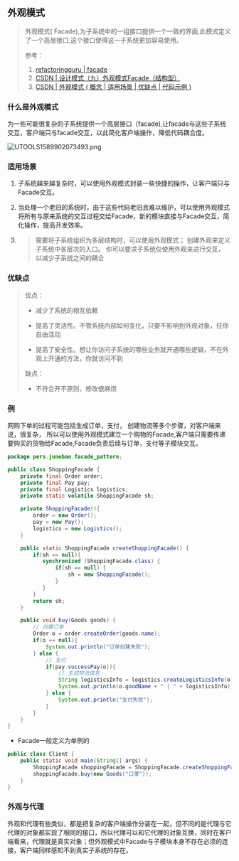 ## 外观模式

> 外观模式( Facade),为子系统中的一组接口提供一个一致的界面,此模式定义了一个高层接口,这个接口使得这一子系统更加容易使用。
>
> 参考：
>
> 1. [refactoringguru | facade](https://refactoringguru.cn/design-patterns/facade)
> 2. [CSDN | 设计模式（九）外观模式Facade（结构型）](https://blog.csdn.net/hguisu/article/details/7533759)
> 3. [CSDN | 外观模式 ( 概念 | 适用场景 | 优缺点 | 代码示例 )](https://blog.csdn.net/shulianghan/article/details/105339213)

### 什么是外观模式

为一些可能很复杂的子系统提供一个高层接口（facade),让facade与这些子系统交互，客户端只与facade交互，以此简化客户端操作，降低代码耦合度。

![UTOOLS1589902073493.png](http://yanxuan.nosdn.127.net/654f2dc293b1a92e28b10fefc49c4172.png)

### 适用场景

1. 子系统越来越复杂时，可以使用外观模式封装一些快捷的操作，让客户端只与Facade交互。

2. 当处理一个老旧的系统时，由于这些代码老旧且难以维护，可以使用外观模式将所有与原来系统的交互过程交给Facade，新的模块直接与Facade交互，简化操作，提高开发效率。

3. > 需要将子系统组织为多层结构时，可以使用外观模式； 创建外观来定义子系统中各层次的入口。 你可以要求子系统仅使用外观来进行交互， 以减少子系统之间的耦合

### 优缺点

> 优点：
>
> * 减少了系统的相互依赖
>
> * 提高了灵活性。不管系统内部如何变化，只要不影响到外观对象，任你自由活动
>
> * 提高了安全性。想让你访问子系统的哪些业务就开通哪些逻辑，不在外观上开通的方法，你就访问不到
>
> 缺点：
>
> * 不符合开不原则，修改很麻烦

### 例

网购下单的过程可能包括生成订单，支付， 创建物流等多个步骤，对客户端来说，很复杂， 所以可以使用外观模式建立一个购物的Facade,客户端只需要传递要购买的货物给Facade,Facade负责后续与订单，支付等子模块交互。

```java
package pers.junebao.facade_pattern;

public class ShoppingFacade {
    private final Order order;
    private final Pay pay;
    private final Logistics logistics;
    private static volatile ShoppingFacade sh;

    private ShoppingFacade(){
        order = new Order();
        pay = new Pay();
        logistics = new Logistics();
    }

    public static ShoppingFacade createShoppingFacade() {
        if(sh == null){
           synchronized (ShoppingFacade.class) {
               if(sh == null) {
                   sh = new ShoppingFacade();
               }
           }
        }
        return sh;
    }

    public void buy(Goods goods) {
        // 创建订单
        Order o = order.createOrder(goods.name);
        if(o == null){
            System.out.println("订单创建失败");
        } else {
            // 支付
            if(pay.successPay(o)){
                // 生成物流信息
                String logisticsInfo = logistics.createLogisticsInfo(o);
                System.out.println(o.goodName + " | " + logisticsInfo);
            } else {
                System.out.println("支付失败");
            }
        }
    }
}

```

* Facade一般定义为单例的

```java
public class Client {
    public static void main(String[] args) {
        ShoppingFacade shoppingFacade = ShoppingFacade.createShoppingFacade();
        shoppingFacade.buy(new Goods("口罩"));
    }
}
```

### 外观与代理

外观和代理有些类似，都是把复杂的客户端操作分装在一起，但不同的是代理与它代理的对象都实现了相同的接口，所以代理可以和它代理的对象互换，同时在客户端看来，代理就是真实对象；但外观模式中Facade与子模块本身不存在必须的连接，客户端同样感知不到真实子系统的存在。